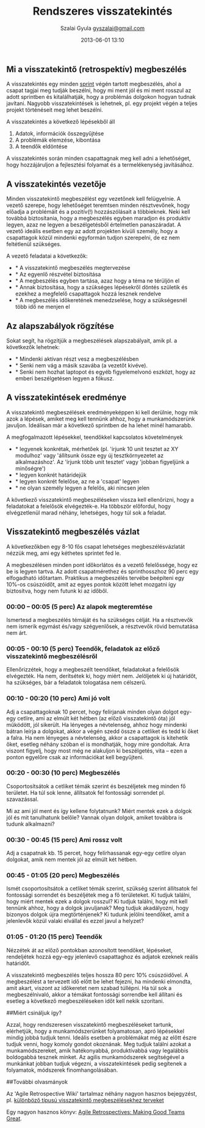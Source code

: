 ﻿---
title: Rendszeres visszatekintés
desc: Hogyan és miért elemezzünk?
preface: Az agilis szoftverfejlesztés egyik központi elve a gyors visszacsatolás - amint lehet, bemutatjuk a készülő terméket a megrendelőnek, hogy lássuk, mennyire felel meg az igényeinek. A visszatekintés ugyanennek az elvnek az alkalmazása a fejlesztőcsapat munkájára, segítségével hamar ki tudjuk deríteni, hogy a fejlesztés során alkalmazott módszerek és megoldások közül mi működik és mi nem, így folyamatosan javítani tudjuk a munkamódszereinket. 
author: Szalai Gyula <gyszalai@gmail.com>
date: 2013-06-01 13:10
state: BETA
template: layout.jade

---

## Mi a visszatekintő (retrospektív) megbeszélés 

A visszatekintés egy minden [sprint](/epitsunk_szolgaltatast/agilis/agilis-fogalmak.html) végén tartott megbeszélés, ahol a csapat tagjai meg tudják beszélni, hogy mi ment jól és mi ment rosszul az adott sprintben és kitalálhatják, hogy a problémás dolgokon hogyan tudnak javítani. Nagyobb visszatekintések is lehetnek, pl. egy projekt végén a teljes projekt történéseit meg lehet beszélni. 

A visszatekintés a következő lépésekből áll

1. Adatok, információk összegyűjtése
2. A problémák elemzése, kibontása
3. A teendők eldöntése

A visszatekintés során minden csapattagnak meg kell adni a lehetőséget, hogy hozzájáruljon a fejlesztési folyamat és a termelékenység javításához.

## A visszatekintés vezetője

Minden visszatekintő megbeszélést egy vezetőnek kell felügyelnie. A vezető szerepe, hogy lehetőséget teremtsen minden résztvevőnek, hogy előadja a problémáit és a pozitív(!) hozzászólásait a többieknek. Neki kell továbbá biztosítania, hogy a megbeszélés egyben maradjon és produktív legyen, azaz ne legyen a beszélgetésből értelmetlen panaszáradat. A vezető ideális esetben egy az adott projekten kívüli személy, hogy a csapattagok közül mindenki egyformán tudjon szerepelni, de ez nem feltétlenül szükséges. 

A vezető feladatai a következők:

* \* A visszatekintő megbeszélés megtervezése
* \* Az egyenlő részvétel biztosítása
* \* A megbeszélés egyben tartása, azaz hogy a téma ne térüljön el
* \* Annak biztosítása, hogy a szükséges lépésekről döntés születik és ezekhez a megfelelő csapattagok hozzá lesznek rendelve
* \* A megbeszélés időkeretének menedzselése, hogy a szükségesnél több idő ne menjen el

## Az alapszabályok rögzítése

Sokat segít, ha rögzítjük a megbeszélések alapszabályait, amik pl. a következők lehetnek:

* \* Mindenki aktívan részt vesz a megbeszélésben
* \* Senki nem vág a másik szavába (a vezetőt kivéve).
* \* Senki nem hozhat laptopot és egyéb figyelemelvonó eszközt, hogy az emberi beszélgetésen legyen a fókusz. 

## A visszatekintések eredménye 

A visszatekintő megbeszélések eredményeképpen ki kell derülnie, hogy mik azok a lépések, amiket meg kell tennünk ahhoz, hogy a munkamódszerünk javuljon. Ideálisan már a következő sprintben de ha lehet minél hamarabb.  

A megfogalmazott lépésekkel, teendőkkel kapcsolatos követelmények

* \* legyenek konkrétak, mérhetőek (pl. 'írjunk 10 unit tesztet az XY modulhoz' vagy 'állítsunk össze egy új tesztkörnyezetet az alkalmazáshoz'. Az 'írjunk több unit tesztet' vagy 'jobban figyeljünk a minőségre')
* \* legyen konkrét határidejük
* \* legyen konkrét felelőse, az ne a 'csapat' legyen
* \* ne olyan személy legyen a felelős, aki nincsen jelen

A következő visszatekintő megbeszéléseken vissza kell ellenőrizni, hogy a feladatokat a felelősök elvégezték-e. Ha többször előfordul, hogy elvégzetlenül marad néhány, lehetséges, hogy túl sok a feladat.

## Visszatekintő megbeszélés vázlat

A következőkben egy 8-10 fős csapat lehetséges megbeszélésvázlatát nézzük meg, ami egy kéthetes sprintet fed le.

A megbeszélésen minden pont időkorlátos és a vezető felelőssége, hogy ez be is legyen tartva. Az adott csapatmérethez és sprinthosszhoz 90 perc egy elfogadható időtartam. Praktikus a megbeszélés tervébe beépíteni egy 10%-os csúszóidőt, amit az egyes pontok között lehet mozgatni így biztosítva, hogy nem futunk ki az időből.

### 00:00 – 00:05 (5 perc) Az alapok megteremtése

Ismertesd a megbeszélés témáját és ha szükséges célját. Ha a résztvevők nem ismerik egymást és/vagy szégyenlősek, a résztvevők rövid bemutatása nem árt.

### 00:05 - 00:10 (5 perc) Teendők, feladatok az előző visszatekintő megbeszélésről

Ellenőrizzétek, hogy a megbeszélt teendőket, feladatokat a felelősök elvégezték. Ha nem, derítsétek ki, hogy miért nem. Jelöljetek ki új határidőt, ha szükséges, bár a feladatok tologatása nem célszerű.

### 00:10 - 00:20 (10 perc) Ami jó volt

Adj a csapattagoknak 10 percet, hogy felírjanak minden olyan dolgot egy-egy cetlire, ami az elmúlt két hétben (az előző visszatekintő óta) jól működött, jól sikerült. Ha lényeges a névtelenség, ahhoz hogy mindenki bátran leírja a dolgokat, akkor a végén szedd össze a cetliket és tedd ki őket a falra. Ha nem lényeges a névtelenség, akkor a csapattagok is kitehetik őket, esetleg néhány szóban el is mondhatják, hogy mire gondoltak. Arra viszont figyelj, hogy most még ne alakuljon ki beszélgetés, vita – ezen a ponton egyelőre csak az információkat kell begyűjteni.
 
### 00:20 - 00:30 (10 perc) Megbeszélés

Csoportosítsátok a cetliket témák szerint és beszéljetek meg minden fő területet. Ha túl sok lenne, állítsatok fel fontossági sorrendet pl. szavazással.
 
Mi az ami jól ment és így kellene folytatnunk? Miért mentek ezek a dolgok jól és mit tanulhatunk belőle? Vannak olyan dolgok, amiket továbbra is tudunk alkalmazni? 

### 00:30 - 00:45 (15 perc) Ami rossz volt

Adj a csapatnak kb. 15 percet, hogy felírhassanak egy-egy cetlire olyan dolgokat, amik nem mentek jól az elmúlt két hétben.

### 00:45 - 01:05 (20 perc) Megbeszélés

Ismét csoportosítsátok a cetliket témák szerint, szükség szerint állítsatok fel fontossági sorrendet és beszéljétek meg a fő területeket. Ki tudjuk találni, hogy miért mentek ezek a dolgok rosszul? Ki tudjuk találni, hogy mit kell tennünk ahhoz, hogy a dolgok javuljanak? Meg tudjuk akadályozni, hogy bizonyos dolgok újra megtörténjenek? Ki tudunk jelölni teendőket, amit a jelenlevők közül valaki elvállal és ezzel javul a helyzet? 

### 01:05 - 01:20 (15 perc) Teendők

Nézzétek át az előző pontokban azonosított teendőket, lépéseket, rendeljétek hozzá egy-egy jelenlevő csapattaghoz és adjatok ezeknek reális határidőt.


A visszatekintő megbeszélés teljes hossza 80 perc 10% csúszóidővel. A megbeszélést a tervezett idő előtt be lehet fejezni, ha mindenki elmondta, amit akart, viszont az időkeretet nem szabad túllépni. Ha túl sok a megbeszélnivaló, akkor a témákat fontossági sorrendbe kell állítani és esetleg a következő megbeszéléseken időt kell nekik szorítani.

##Miért csináljuk így?

Azzal, hogy rendszeresen visszatekintő megbeszéléseket tartunk, elérhetjük, hogy a munkamódszerünket folyamatosan, apró lépésekkel mindig jobbá tudjuk tenni. Ideális esetben a problémákat még az előtt észre tudjuk venni, hogy komoly gondot okoznának. Meg tudjuk találni azokat a munkamódszereket, amik hatékonyabbá, produktívabbá vagy legalábbis boldogabbá tesznek minket. 
Az agilis munkamódszerek segítségével a munkánkat jobban tudjuk végezni, a visszatekintések pedig segítenek a folyamatok, módszerek finomhangolásában.

##További olvasmányok

Az 'Agile Retrospective Wiki' tartalmaz néhány nagyon hasznos bejegyzést, pl.
[különböző típusú visszatekintő megbeszélésekhez terveket](http://retrospectivewiki.org/index.php?title=Retrospective_Plans)

Egy nagyon hasznos könyv: [Agile Retrospectives: Making Good Teams Great](http://pragprog.com/book/dlret/agile-retrospectives).


